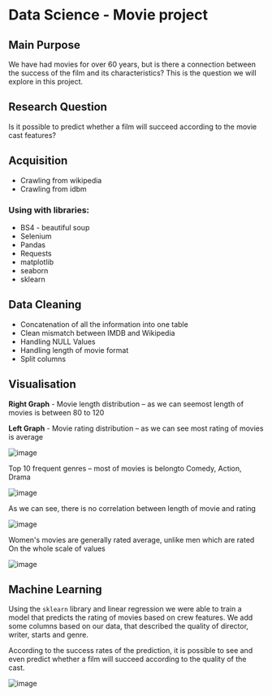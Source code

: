# Data Science - Movie project

## Main Purpose
We have had movies for over 60 years, but is there a connection between the success of the film and its characteristics? This is the question we will explore in this project.
## Research Question
Is it possible to predict whether a film will succeed according to the movie cast features?

## Acquisition
* Crawling from wikipedia
* Crawling from idbm

### Using with libraries:
* BS4 - beautiful soup
* Selenium
* Pandas
* Requests
* matplotlib
* seaborn
* sklearn

## Data Cleaning

* Concatenation of all the information into one table
* Clean mismatch between IMDB and Wikipedia
* Handling NULL Values 
* Handling length of movie format
* Split columns 


## Visualisation

**Right Graph** -  Movie length distribution – as we can seemost length of movies is between 80 to 120

**Left Graph** - Movie rating distribution – as we can see most rating of movies is average  

![image](https://user-images.githubusercontent.com/68842383/150825527-0ba5bbd8-c687-4bfe-94ba-f9e85e2986e5.png)



Top 10 frequent genres – most of movies is belongto Comedy, Action, Drama 

![image](https://user-images.githubusercontent.com/68842383/150825827-1a19b8a9-8b64-49e7-8191-6ca4e219d34e.png)


As we can see, there is no correlation between length of movie and rating

![image](https://user-images.githubusercontent.com/68842383/150825901-737da9b7-8af5-48a9-88fd-808d3b3b033f.png)


Women's movies are generally rated average, unlike men which are rated On the whole scale of values

![image](https://user-images.githubusercontent.com/68842383/150825975-14f3f0af-79e5-456b-b8a8-8a1e6a4d0be0.png)


## Machine Learning

Using the `sklearn` library and linear regression we were able
to train a model that predicts the rating of movies based 
on crew features. We add some columns based on our data,
that described the quality of director, writer, starts and genre.

According to the success rates of the prediction,
 it is possible to see and even predict whether a film
 will succeed according to the quality of the cast.
 
 
![image](https://user-images.githubusercontent.com/68842383/150826352-ea1cd044-6cc2-4dce-a84d-0a0cb9d24e5e.png)
